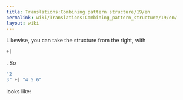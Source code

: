 ```yaml
---
title: Translations:Combining pattern structure/19/en
permalink: wiki/Translations:Combining_pattern_structure/19/en/
layout: wiki
---
```


Likewise, you can take the structure from the right, with

``` Haskell
+|
```

. So

``` Haskell
"2
3" +| "4 5 6"
```

looks like:
